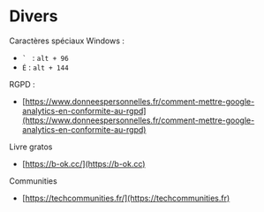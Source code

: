 # Divers

Caractères spéciaux Windows :

* `` `  ``  : `alt + 96`
* `É` : `alt + 144`

RGPD :

* [https://www.donneespersonnelles.fr/comment-mettre-google-analytics-en-conformite-au-rgpd](https://www.donneespersonnelles.fr/comment-mettre-google-analytics-en-conformite-au-rgpd)

Livre gratos

* [https://b-ok.cc/](https://b-ok.cc)

Communities

* [https://techcommunities.fr/](https://techcommunities.fr)
